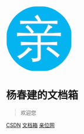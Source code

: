 <img width="180px" style="border-radius: 50%" bor src="./imgs/qin_200x200.jpeg">

# 杨春建的文档箱


> 欢迎您


[CSDN](https://yangchunjian.blog.csdn.net)
[文档箱](#不积跬步无以至千里)
[亲位网](https://www.dearloc.com)
